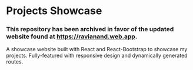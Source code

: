 # Projects Showcase

### This repository has been archived in favor of the updated website found at https://ravianand.web.app. 

A showcase website built with React and React-Bootstrap to showcase my projects. Fully-featured with responsive design and dynamically generated routes.
